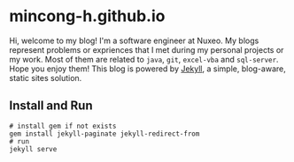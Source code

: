 # mincong-h.github.io

Hi, welcome to my blog! I'm a software engineer at Nuxeo. My blogs represent
problems or expriences that I met during my personal projects or my work. Most
of them are related to `java`, `git`, `excel-vba` and `sql-server`. Hope you
enjoy them! This blog is powered by [Jekyll][1], a simple, blog-aware, static
sites solution.

## Install and Run

    # install gem if not exists
    gem install jekyll-paginate jekyll-redirect-from
    # run
    jekyll serve

[1]: https://jekyllrb.com/
